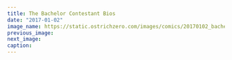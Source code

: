 ```yaml
---
title: The Bachelor Contestant Bios
date: "2017-01-02"
image_name: https://static.ostrichzero.com/images/comics/20170102_bachelor.png
previous_image:
next_image:
caption:
---
```


